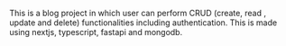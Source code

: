 This is a blog project in which user can perform CRUD (create, read , update and delete) functionalities including authentication. This is made using nextjs, typescript, fastapi and mongodb.

